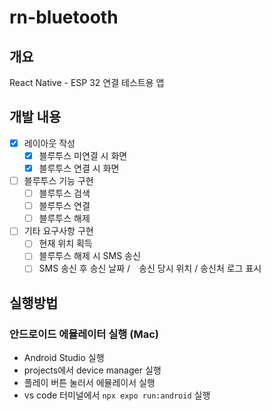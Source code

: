 # rn-bluetooth

## 개요

React Native - ESP 32 연결 테스트용 앱

## 개발 내용

- [x] 레이아웃 작성
  - [x] 블루투스 미연결 시 화면
  - [x] 블루투스 연결 시 화면
- [ ] 블루투스 기능 구현
  - [ ] 블루투스 검색
  - [ ] 블루투스 연결
  - [ ] 블루투스 해제
- [ ] 기타 요구사항 구현
  - [ ] 현재 위치 획득
  - [ ] 블루투스 해제 시 SMS 송신
  - [ ] SMS 송신 후 송신 날짜 /　송신 당시 위치 / 송신처 로그 표시

## 실행방법

### 안드로이드 에뮬레이터 실행 (Mac)

- Android Studio 실행
- projects에서 device manager 실행
- 플레이 버튼 눌러서 에뮬레이서 실행
- vs code 터미널에서 `npx expo run:android` 실행
